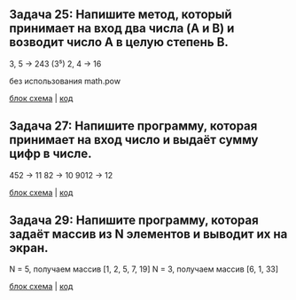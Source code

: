 ## Задача 25: Напишите метод, который принимает на вход два числа (A и B) и возводит число A в целую степень B.

3, 5 -> 243 (3⁵)
2, 4 -> 16

без использования math.pow

[блок схема]() | [код](https://github.com/NordOST85/Lessons/blob/main/Home_work4/Home_work4.1/Program.cs)


## Задача 27: Напишите программу, которая принимает на вход число и выдаёт сумму цифр в числе.

452 -> 11
82 -> 10
9012 -> 12

[блок схема]() | [код](https://github.com/NordOST85/Lessons/blob/main/Home_work4/Home_work4.2/Program.cs)

## Задача 29: Напишите программу, которая задаёт массив из N элементов и выводит их на экран.

N = 5, получаем массив [1, 2, 5, 7, 19]
N = 3, получаем массив [6, 1, 33]

[блок схема]() | [код](https://github.com/NordOST85/Lessons/blob/main/Home_work4/Home_work4.3/Program.cs)